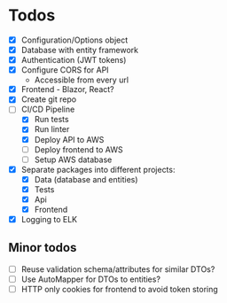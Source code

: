 ﻿# Todos

- [x] Configuration/Options object
- [x] Database with entity framework
- [x] Authentication (JWT tokens)
- [x] Configure CORS for API
  - Accessible from every url
- [x] Frontend - Blazor, React?
- [x] Create git repo
- [ ] CI/CD Pipeline
    - [x] Run tests
    - [x] Run linter
    - [x] Deploy API to AWS
    - [ ] Deploy frontend to AWS
    - [ ] Setup AWS database
- [x] Separate packages into different projects:
    - [x] Data (database and entities)
    - [x] Tests
    - [x] Api
    - [x] Frontend
- [x] Logging to ELK

## Minor todos

- [ ] Reuse validation schema/attributes for similar DTOs?
- [ ] Use AutoMapper for DTOs to entities?
- [ ] HTTP only cookies for frontend to avoid token storing